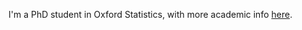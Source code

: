 I'm a PhD student in Oxford Statistics, with more academic info [here](http://www.stats.ox.ac.uk/~bzhang/).